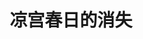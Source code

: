 ---
logo: images/animation/凉宫春日的消失.jpg
title: 凉宫春日的消失
subTitle: 由京都动画制作的剧场版动画，于2010年2月6日在日本正式上映，全长162分钟

category: 动画

hasResource: true
downloadList:
  - intro: 1080P x264
    size: 11.1GB
    link: 
  - intro: 1080P x265
    size: 3.6GB
    link: 
  - intro: 720P x264
    size: 883.3MB
    link: 
  - intro: 独立音轨
    size: 398.6MB
    link: 
  - intro: 华盟字幕
    size: 12.9MB
    link: 
  - intro: 云盘 提取码:1m1k
    size: 
    link: https://pan.baidu.com/s/1_ip9Uiw5q3g_G0L4AdLY3A

downloadContent: |
  2009年10月9日凌晨（日本习惯称为8日深夜）播放完毕的电视动画《凉宫春日的忧郁 2009版》最终话结尾后，京都动画发布了《凉宫春日的消失》剧场版动画化的消息。<br>
  《凉宫春日的消失》改编自谷川流创作的《凉宫春日系列》，主要收录了原作小说《凉宫春日的消失》全卷，于2010年2月6日在日本正式上映，全长162分钟，由总监督石原立也和武本康弘担任导演。<br>
  尽管在上映之初仅在24家影院上映，但上映首周就开出了2亿日元的惊人票房，并挤进当周票房排行榜的第7名，最后总票房更是创下了8.3亿日元的纪录。这一数字也使得《凉宫春日的消失》创下当时日本深夜动画剧场版票房最高的纪录，直到2011年这一纪录被《轻音少女》剧场版打破。<br>
  2010年11月28日，剧场版《凉宫春日的消失》获得了第15届“动画神户赏”的剧场部门作品赏。<br><br>
  1080P版权属于:VCB-Studio<br>
  文件地址:https://vcb-s.com/archives/11328
---